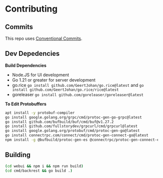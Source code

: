 # Contributing

## Commits

This repo uses [Conventional Commits](https://www.conventionalcommits.org/en/v1.0.0/).

## Dev Depedencies

**Build Dependencies**

 * Node.JS for UI development
 * Go 1.21 or greater for server development
 * go.rice `go install github.com/GeertJohan/go.rice@latest` and `go install github.com/GeertJohan/go.rice/rice@latest`
 * goreleaser `go install github.com/goreleaser/goreleaser@latest`

**To Edit Protobuffers**
```sh
apt install -y protobuf-compiler
go install google.golang.org/grpc/cmd/protoc-gen-go-grpc@latest
go install github.com/bufbuild/buf/cmd/buf@v1.27.2
go install github.com/fullstorydev/grpcurl/cmd/grpcurl@latest
go install google.golang.org/protobuf/cmd/protoc-gen-go@latest
go install connectrpc.com/connect/cmd/protoc-gen-connect-go@latest
npm install -g @bufbuild/protoc-gen-es @connectrpc/protoc-gen-connect-es
```
## Building

```sh
(cd webui && npm i && npm run build)
(cd cmd/backrest && go build .)
```

